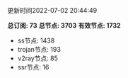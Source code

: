 更新时间2022-07-02 20:44:49

**总订阅: 73**
**总节点: 3703**
**有效节点: 1732**
- ss节点: 1438
- trojan节点: 193
- v2ray节点: 85
- ssr节点: 16
